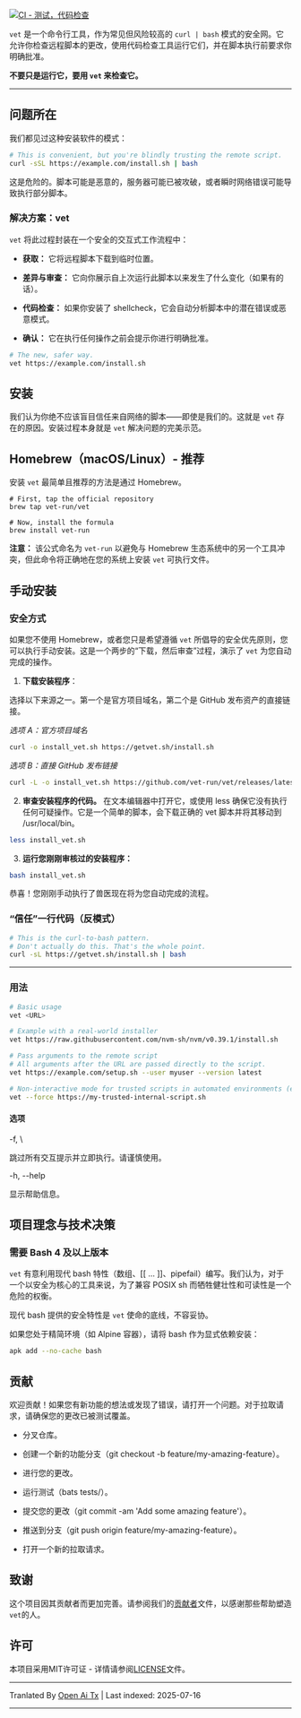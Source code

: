﻿
[![CI - 测试，代码检查](https://github.com/vet-run/vet/actions/workflows/ci.yml/badge.svg)](https://github.com/vet-run/vet/actions/workflows/ci.yml)

`vet` 是一个命令行工具，作为常见但风险较高的 `curl | bash` 模式的安全网。它允许你检查远程脚本的更改，使用代码检查工具运行它们，并在脚本执行前要求你明确批准。

**不要只是运行它，要用 `vet` 来检查它。**

---

## 问题所在

我们都见过这种安装软件的模式：


```bash
# This is convenient, but you're blindly trusting the remote script.
curl -sSL https://example.com/install.sh | bash
```


这是危险的。脚本可能是恶意的，服务器可能已被攻破，或者瞬时网络错误可能导致执行部分脚本。

### 解决方案：vet

`vet` 将此过程封装在一个安全的交互式工作流程中：

-   **获取：** 它将远程脚本下载到临时位置。

-   **差异与审查：** 它向你展示自上次运行此脚本以来发生了什么变化（如果有的话）。

-   **代码检查：** 如果你安装了 shellcheck，它会自动分析脚本中的潜在错误或恶意模式。

-   **确认：** 它在执行任何操作之前会提示你进行明确批准。


```bash
# The new, safer way.
vet https://example.com/install.sh
```


## 安装

我们认为你绝不应该盲目信任来自网络的脚本——即使是我们的。这就是 `vet` 存在的原因。安装过程本身就是 `vet` 解决问题的完美示范。

## Homebrew（macOS/Linux）- 推荐

安装 `vet` 最简单且推荐的方法是通过 Homebrew。

```
# First, tap the official repository
brew tap vet-run/vet

# Now, install the formula
brew install vet-run
```
**注意：** 该公式命名为 `vet-run` 以避免与 Homebrew 生态系统中的另一个工具冲突，但此命令将正确地在您的系统上安装 `vet` 可执行文件。

## 手动安装

### 安全方式
如果您不使用 Homebrew，或者您只是希望遵循 `vet` 所倡导的安全优先原则，您可以执行手动安装。这是一个两步的“下载，然后审查”过程，演示了 `vet` 为您自动完成的操作。

1. **下载安装程序**：

选择以下来源之一。第一个是官方项目域名，第二个是 GitHub 发布资产的直接链接。

*选项 A：官方项目域名*
```bash
curl -o install_vet.sh https://getvet.sh/install.sh
```
*选项 B：直接 GitHub 发布链接*
```bash
curl -L -o install_vet.sh https://github.com/vet-run/vet/releases/latest/download/install.sh
```
2. **审查安装程序的代码。** 在文本编辑器中打开它，或使用 less 确保它没有执行任何可疑操作。它是一个简单的脚本，会下载正确的 vet 脚本并将其移动到 /usr/local/bin。
```bash
less install_vet.sh
```
3. **运行您刚刚审核过的安装程序：**
```bash
bash install_vet.sh
```


恭喜！您刚刚手动执行了兽医现在将为您自动完成的流程。

### “信任”一行代码（反模式）

```bash
# This is the curl-to-bash pattern.
# Don't actually do this. That's the whole point.
curl -sL https://getvet.sh/install.sh | bash
```
---
### 用法
```bash
# Basic usage
vet <URL>

# Example with a real-world installer
vet https://raw.githubusercontent.com/nvm-sh/nvm/v0.39.1/install.sh

# Pass arguments to the remote script
# All arguments after the URL are passed directly to the script.
vet https://example.com/setup.sh --user myuser --version latest

# Non-interactive mode for trusted scripts in automated environments (e.g., CI/CD)
vet --force https://my-trusted-internal-script.sh
```
#### 选项

\-f, \

跳过所有交互提示并立即执行。请谨慎使用。

\-h, \--help

显示帮助信息。

## 项目理念与技术决策

### 需要 Bash 4 及以上版本

`vet` 有意利用现代 bash 特性（数组、\[\[ ... \]\]、pipefail）编写。我们认为，对于一个以安全为核心的工具来说，为了兼容 POSIX sh 而牺牲健壮性和可读性是一个危险的权衡。

现代 bash 提供的安全特性是 `vet` 使命的底线，不容妥协。

如果您处于精简环境（如 Alpine 容器），请将 bash 作为显式依赖安装：

```bash
apk add --no-cache bash
```
## 贡献

欢迎贡献！如果您有新功能的想法或发现了错误，请打开一个问题。对于拉取请求，请确保您的更改已被测试覆盖。

-   分叉仓库。

-   创建一个新的功能分支（git checkout -b feature/my-amazing-feature）。

-   进行您的更改。

-   运行测试（bats tests/）。

-   提交您的更改（git commit -am 'Add some amazing feature'）。

-   推送到分支（git push origin feature/my-amazing-feature）。

-   打开一个新的拉取请求。

## 致谢

这个项目因其贡献者而更加完善。请参阅我们的[贡献者](https://raw.githubusercontent.com/vet-run/vet/main/CONTRIBUTORS.md)文件，以感谢那些帮助塑造`vet`的人。

## 许可

本项目采用MIT许可证 - 详情请参阅[LICENSE](https://spdx.org/licenses/MIT.html)文件。


---

Tranlated By [Open Ai Tx](https://github.com/OpenAiTx/OpenAiTx) | Last indexed: 2025-07-16

---